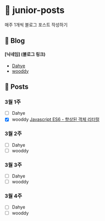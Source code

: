 # :post_office: junior-posts
매주 1개씩 블로그 포스트 작성하기


## :page_with_curl: Blog
#### [닉네임] (블로그 링크)
- [Dahye](https://kimdahyeee.github.io/) 
- [wooddy](https://blog.wooddy.dev/)

## :pushpin: Posts

### 3월 1주
- [ ] Dahye
- [x] wooddy [Javascript ES6 - 향상된 객체 리터럴](https://blog.wooddy.dev/javascript/es6-enhanced-object-literal/)

### 3월 2주
- [ ] Dahye
- [ ] wooddy

### 3월 3주
- [ ] Dahye
- [ ] wooddy

### 3월 4주
- [ ] Dahye
- [ ] wooddy
